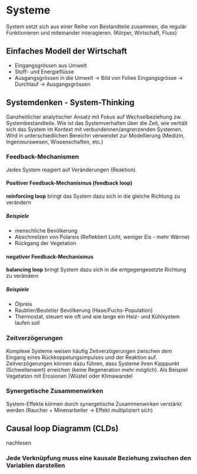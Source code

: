 # Systeme
System setzt sich aus einer Reihe von Bestandteile zusammen, die regulär Funktionieren und miteinander interagieren.
(Körper, Wirtschaft, Fluss)
## Einfaches Modell der Wirtschaft
* Eingangsgrössen aus Umwelt
* Stoff- und Energieflüsse
* Ausgangsgrössen in die Umwelt
-> Bild von Foliee
Eingangsgrösse -> Durchlauf -> Ausgangsgrössen
## Systemdenken - System-Thinking
Ganzheitlicher analytischer Ansatz mit Fokus auf Wechselbeziehung zw. Systembestandteile. Wie ist das Systemverhalten über die Zeit, wie verhält sich das System im Kontext mit verbundennen/angrenzenden Systemen. Wird in unterschiedlichen Bereichn verwendet zur Modellierung (Medizin, Ingenieurswesen, Wissenschaften, etc.)
### Feedback-Mechanismen
Jedes System reagiert auf Veränderungen (Reaktion).
#### Positiver Feedback-Mechanismus (feedback loop)
**reinforcing loop** bringt das System dazu sich in die gleiche Richtung zu verändern
##### Beispiele
* menschliche Bevölkerung
* Abschmelzen von Polareis (Reflektiert Licht, weniger Eis - mehr Wärme)
* Rückgang der Vegetation
#### negativer Feedback-Mechanismus
**balancing loop** bringt System dazu sich in die entgegengesetzte Richtung zu verändern
##### Beispiele
* Ölpreis
* Raubtier/Beutetier Bevölkerung (Hase/Fuchs-Population)
* Thermostat, steuert wie oft und wie lange ein Heiz- und Kühlsystem laufen soll
### Zeitverzögerungen
Komplexe Systeme weisen häufig Zeitverzögerungen zwischen dem Eingang eines Rückkoppelungsimpulses und der Reaktion auf. Zeitverzögerungen können dazu führen, dass Systeme ihren Kipppunkt (Schwellenwert) erreichen (keine Regeneration mehr möglich). Als Beispiel Vegetation mit Erosionen (Wüste) oder Klimawandel
### Synergetische Zusammenwirken
System-Effekte können durch synergetische Zusammenwirken verstärkt werden (Raucher + Minenarbeiter -> Effekt multipliziert sich)
## Causal loop Diagramm (CLDs)
nachlesen

### Jede Verknüpfung muss eine kausale Beziehung zwischen den Variablen darstellen

